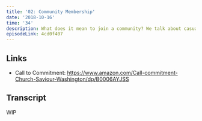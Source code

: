 ```yaml
---
title: '02: Community Membership'
date: '2018-10-16'
time: '34'
description: What does it mean to join a community? We talk about casual versus committed membership, and how maintainers and leaders manage expectations around trust and collaboration.
episodeLink: 4cd0f407
---
```


## Links

- Call to Commitment: https://www.amazon.com/Call-commitment-Church-Saviour-Washington/dp/B0006AYJSS

## Transcript

WIP
